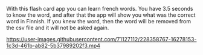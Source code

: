 With this flash card app you can learn french words.
You have 3.5 seconds to know the word, and after that the app will show
you what was the correct word in Finnish. 
If you knew the word, then the word will be removed from the csv file
and it will not be asked again.


https://user-images.githubusercontent.com/71127112/228358767-16278153-1c3d-461b-ab82-5b37989202f3.mp4

